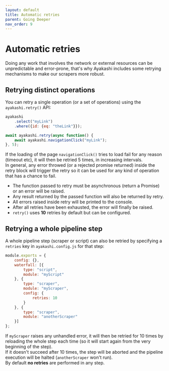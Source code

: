 ```yaml
---
layout: default
title: Automatic retries
parent: Going Deeper
nav_order: 9
---
```


# Automatic retries

Doing any work that involves the network or external resources can be unpredictable and error-prone, that's
why Ayakashi includes some retrying mechanisms to make our scrapers more robust.

## Retrying distinct operations

You can retry a single operation (or a set of operations) using the `ayakashi.retry()` API:  

```js
ayakashi
    .select("myLink")
    .where({id: {eq: "theLink"}});

await ayakashi.retry(async function() {
    await ayakashi.navigationClick("myLink");
}, 5);
```

If the loading of the page `navigationClick()` tries to load fail for any reason (timeout etc), it will then be retried 5 times,
in increasing intervals.  
In general, any error throwed (or a rejected promise returned) inside the retry block will trigger
the retry so it can be used for any kind of operation that has a chance to fail.  

* The function passed to retry must be asynchronous (return a Promise) or an error will be raised.  
* Any result returned by the passed function will also be returned by retry.  
* All errors raised inside retry will be printed to the console.  
* After all retries have been exhausted, the error will finally be raised.  
* `retry()` uses **10** retries by default but can be configured.

## Retrying a whole pipeline step

A whole pipeline step (scraper or script) can also be retried by specifying a `retries` key in
`ayakashi.config.js` for that step:

```js
module.exports = {
    config: {},
    waterfall: [{
        type: "script",
        module: "myScript"
    }, {
        type: "scraper",
        module: "myScraper",
        config: {
            retries: 10
        }
    }, {
        type: "scraper",
        module: "anotherScraper"
    }]
};
```

If `myScraper` raises any unhandled error, it will then be retried for 10 times by reloading the whole
step each time (so it will start again from the very beginning of the step).  
If it doesn't succeed after 10 times, the step will be aborted and the pipeline execution
will be halted (`anotherScraper` won't run).  
By default **no retries** are performed in any step.
